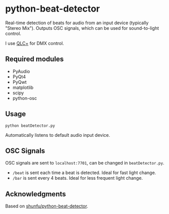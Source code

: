# python-beat-detector

Real-time detection of beats for audio from an input device (typically "Stereo Mix"). Outputs OSC signals, which can be
used for sound-to-light control.

I use [QLC+](https://github.com/mcallegari/qlcplus) for DMX control.

## Required modules

- PyAudio
- PyQt4
- PyQwt
- matplotlib
- scipy
- python-osc

## Usage

`python beatDetector.py`

Automatically listens to default audio input device.

## OSC Signals

OSC signals are sent to `localhost:7701`, can be changed in `beatDetector.py`.

- `/beat` is sent each time a beat is detected. Ideal for fast light change.
- `/bar` is sent every 4 beats. Ideal for less frequent light change.

## Acknowledgments

Based on [shunfu/python-beat-detector](https://github.com/shunfu/python-beat-detector).